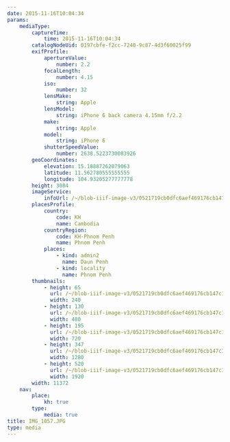 ```yaml
---
date: 2015-11-16T10:04:34
params:
    mediaType:
        captureTime:
            time: 2015-11-16T10:04:34
        catalogNodeUid: 0197cbfe-f2cc-7240-9c87-4d3f60025f99
        exifProfile:
            apertureValue:
                number: 2.2
            focalLength:
                number: 4.15
            iso:
                number: 32
            lensMake:
                string: Apple
            lensModel:
                string: iPhone 6 back camera 4.15mm f/2.2
            make:
                string: Apple
            model:
                string: iPhone 6
            shutterSpeedValue:
                number: 2638.5223730083926
        geoCoordinates:
            elevation: 15.18887262079063
            latitude: 11.562780555555555
            longitude: 104.93205277777778
        height: 3084
        imageService:
            infoUrl: /~/blob-iiif-image-v3/0521719cb0dfc6aef469176cb147c1786a0700d91439932e4ee344fea84b53d0/info.json
        placesProfile:
            country:
                code: KH
                name: Cambodia
            countryRegion:
                code: KH-Phnom Penh
                name: Phnom Penh
            places:
                - kind: admin2
                  name: Daun Penh
                - kind: locality
                  name: Phnom Penh
        thumbnails:
            - height: 65
              url: /~/blob-iiif-image-v3/0521719cb0dfc6aef469176cb147c1786a0700d91439932e4ee344fea84b53d0/full/240%2C65/0/default.jpg
              width: 240
            - height: 130
              url: /~/blob-iiif-image-v3/0521719cb0dfc6aef469176cb147c1786a0700d91439932e4ee344fea84b53d0/full/480%2C130/0/default.jpg
              width: 480
            - height: 195
              url: /~/blob-iiif-image-v3/0521719cb0dfc6aef469176cb147c1786a0700d91439932e4ee344fea84b53d0/full/720%2C195/0/default.jpg
              width: 720
            - height: 347
              url: /~/blob-iiif-image-v3/0521719cb0dfc6aef469176cb147c1786a0700d91439932e4ee344fea84b53d0/full/1280%2C347/0/default.jpg
              width: 1280
            - height: 520
              url: /~/blob-iiif-image-v3/0521719cb0dfc6aef469176cb147c1786a0700d91439932e4ee344fea84b53d0/full/1920%2C520/0/default.jpg
              width: 1920
        width: 11372
    nav:
        place:
            kh: true
        type:
            media: true
title: IMG_1057.JPG
type: media
---
```

